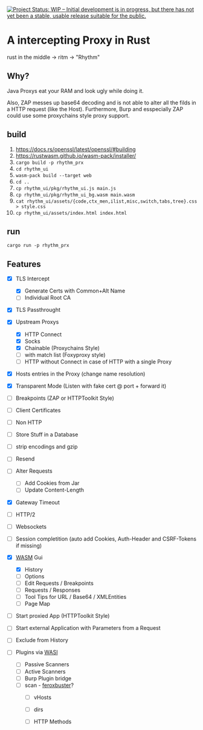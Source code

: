 [![Project Status: WIP – Initial development is in progress, but there has not yet been a stable, usable release suitable for the public.](https://www.repostatus.org/badges/latest/wip.svg)](https://www.repostatus.org/#wip)

# A intercepting Proxy in Rust

rust in the middle -> ritm -> "Rhythm"

## Why?
Java Proxys eat your RAM and look ugly while doing it.

Also, ZAP messes up base64 decoding and is not able to alter all the filds in a HTTP request (like the Host).
Furthermore, Burp and esspecially ZAP could use some proxychains style proxy support.

## build

1. https://docs.rs/openssl/latest/openssl/#building
2. https://rustwasm.github.io/wasm-pack/installer/
3. `cargo build -p rhythm_prx`
4. `cd rhythm_ui`
5. `wasm-pack build --target web`
6. `cd ..`
7. `cp rhythm_ui/pkg/rhythm_ui.js main.js`
8. `cp rhythm_ui/pkg/rhythm_ui_bg.wasm main.wasm`
9. `cat rhythm_ui/assets/{code,ctx_men,ilist,misc,switch,tabs,tree}.css > style.css`
10. `cp rhythm_ui/assets/index.html index.html`

## run

`cargo run -p rhythm_prx`

## Features

- [x] TLS Intercept
    - [x] Generate Certs with Common+Alt Name
    - [ ] Individual Root CA
- [x] TLS Passthrought
- [x] Upstream Proxys
    - [x] HTTP Connect
    - [x] Socks
    - [x] Chainable (Proxychains Style)
    - [ ] with match list (Foxyproxy style)
    - [ ] HTTP without Connect in case of HTTP with a single Proxy
- [x] Hosts entries in the Proxy (change name resolution)
- [x] Transparent Mode (Listen with fake cert @ port + forward it)
- [ ] Breakpoints (ZAP or HTTPToolkit Style)
- [ ] Client Certificates
- [ ] Non HTTP

- [ ] Store Stuff in a Database
- [ ] strip encodings and gzip
- [ ] Resend
- [ ] Alter Requests
  - [ ] Add Cookies from Jar
  - [ ] Update Content-Length
- [x] Gateway Timeout
- [ ] HTTP/2
- [ ] Websockets
- [ ] Session completition (auto add Cookies, Auth-Header and CSRF-Tokens if missing)

- [x] [WASM](https://webassembly.org/) Gui
  - [x] History
  - [ ] Options
  - [ ] Edit Requests / Breakpoints
  - [ ] Requests / Responses
  - [ ] Tool Tips for URL / Base64 / XMLEntities
  - [ ] Page Map

- [ ] Start proxied App (HTTPToolkit Style)
- [ ] Start external Application with Parameters from a Request
- [ ] Exclude from History

- [ ] Plugins via [WASI](https://wasi.dev/)
  - [ ] Passive Scanners
  - [ ] Active Scanners
  - [ ] Burp Plugin bridge
  - [ ] scan - [feroxbuster](https://github.com/epi052/feroxbuster)?
    - [ ] vHosts
    - [ ] dirs
    - [ ] HTTP Methods

